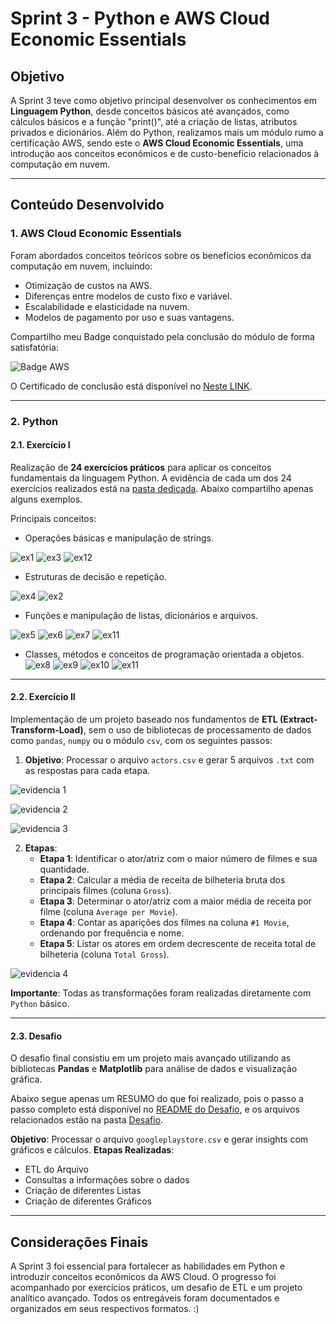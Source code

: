 # Sprint 3 - Python e AWS Cloud Economic Essentials

## Objetivo
A Sprint 3 teve como objetivo principal desenvolver os conhecimentos em **Linguagem Python**, desde conceitos básicos até avançados, como cálculos básicos e a função "print()", até a criação de listas, atributos privados e dicionários. Além do Python, realizamos mais um módulo rumo a certificação AWS, sendo este o **AWS Cloud Economic Essentials**, uma introdução aos conceitos econômicos e de custo-benefício relacionados à computação em nuvem.

---

## Conteúdo Desenvolvido

### **1. AWS Cloud Economic Essentials**
Foram abordados conceitos teóricos sobre os benefícios econômicos da computação em nuvem, incluindo:
- Otimização de custos na AWS.
- Diferenças entre modelos de custo fixo e variável.
- Escalabilidade e elasticidade na nuvem.
- Modelos de pagamento por uso e suas vantagens.

Compartilho meu Badge conquistado pela conclusão do módulo de forma satisfatória:

![Badge AWS](../Sprint%2003/Cerificados/Badge%20-%20AWS%20Partner%20-%20Cloud%20Economic%20Essentials.png)

O Certificado de conclusão está disponível no [Neste LINK](../Sprint%2003/Cerificados/AWS%20Certificate_Cloud%20Economics_Paulo%20Renato%20Braga.pdf).

---

### **2. Python**

#### **2.1. Exercício I**
Realização de **24 exercícios práticos** para aplicar os conceitos fundamentais da linguagem Python. A evidência de cada um dos 24 exercícios realizados está na [pasta dedicada](../Sprint%2003/Evidências/). Abaixo compartilho apenas alguns exemplos.

Principais conceitos:
- Operações básicas e manipulação de strings.

![ex1](../Sprint%2003/Evidências/Exercício%20de%20programação%201%20Exercícios%20Parte%201.png)
![ex3](../Sprint%2003/Evidências/Exercício%20de%20programação%205%20Exercícios%20Parte%201.png)
![ex12](../Sprint%2003/Evidências/Exercício%20de%20programação%202%20Exercícios%20Parte%201.png)

- Estruturas de decisão e repetição.

![ex4](../Sprint%2003/Evidências/Exercício%20de%20programação%208%20Exercícios%20Parte%202.png)
![ex2](../Sprint%2003/Evidências/Exercício%20de%20programação%202%20Exercícios%20Parte%201.png)

- Funções e manipulação de listas, dicionários e arquivos.

![ex5](../Sprint%2003/Evidências/Exercício%20de%20programação%206%20Exercícios%20Parte%202.png)
![ex6](../Sprint%2003/Evidências/Exercício%20de%20programação%2018%20Exercícios%20Parte%202.png)
![ex7](../Sprint%2003/Evidências/Exercício%20de%20programação%2013%20Exercícios%20Parte%202.png)
![ex11](../Sprint%2003/Evidências/Exercício%20de%20programação%2012%20Exercícios%20Parte%202.png)

- Classes, métodos e conceitos de programação orientada a objetos.
![ex8](../Sprint%2003/Evidências/Exercício%20de%20programação%2015%20Exercícios%20Parte%202.png)
![ex9](../Sprint%2003/Evidências/Exercício%20de%20programação%2014%20Exercícios%20Parte%202.png)
![ex10](../Sprint%2003/Evidências/Exercício%20de%20programação%206%20Exercícios%20Parte%202.png)
![ex11](../Sprint%2003/Evidências/Exercício%20de%20programação%2022%20Exercícios%20Parte%201.png)

---

#### **2.2. Exercício II**

Implementação de um projeto baseado nos fundamentos de **ETL (Extract-Transform-Load)**, sem o uso de bibliotecas de processamento de dados como `pandas`, `numpy` ou o módulo `csv`, com os seguintes passos:

1. **Objetivo**: Processar o arquivo `actors.csv` e gerar 5 arquivos `.txt` com as respostas para cada etapa.

![evidencia 1](../Sprint%2003/Evidências/Evidencia%20-%20Sprint%203%20-%20Exercicio%202%20(1).png)

![evidencia 2](../Sprint%2003/Evidências/Evidencia%20-%20Sprint%203%20-%20Exercicio%202%20(2).png)

![evidencia 3](../Sprint%2003/Evidências/Evidencia%20-%20Sprint%203%20-%20Exercicio%202%20(4).png)

2. **Etapas**:
   - **Etapa 1**: Identificar o ator/atriz com o maior número de filmes e sua quantidade.
   - **Etapa 2**: Calcular a média de receita de bilheteria bruta dos principais filmes (coluna `Gross`).
   - **Etapa 3**: Determinar o ator/atriz com a maior média de receita por filme (coluna `Average per Movie`).
   - **Etapa 4**: Contar as aparições dos filmes na coluna `#1 Movie`, ordenando por frequência e nome.
   - **Etapa 5**: Listar os atores em ordem decrescente de receita total de bilheteria (coluna `Total Gross`).

![evidencia 4](../Sprint%2003/Evidências/Evidencia%20-%20Sprint%203%20-%20Exercicio%202%20(3).png)

**Importante**: Todas as transformações foram realizadas diretamente com `Python` básico.

---

#### **2.3. Desafio**
O desafio final consistiu em um projeto mais avançado utilizando as bibliotecas **Pandas** e **Matplotlib** para análise de dados e visualização gráfica.

Abaixo segue apenas um RESUMO do que foi realizado, pois o passo a passo completo está disponível no [README do Desafio](../Sprint%2003/Desafio/README.md), e os arquivos relacionados estão na pasta [Desafio](../Sprint%2003/Desafio/).

**Objetivo**: Processar o arquivo `googleplaystore.csv` e gerar insights com gráficos e cálculos.
**Etapas Realizadas**:
   - ETL do Arquivo
   - Consultas a informações sobre o dados
   - Criação de diferentes Listas
   - Criação de diferentes Gráficos

---

## Considerações Finais
A Sprint 3 foi essencial para fortalecer as habilidades em Python e introduzir conceitos econômicos da AWS Cloud. O progresso foi acompanhado por exercícios práticos, um desafio de ETL e um projeto analítico avançado. Todos os entregáveis foram documentados e organizados em seus respectivos formatos. :)